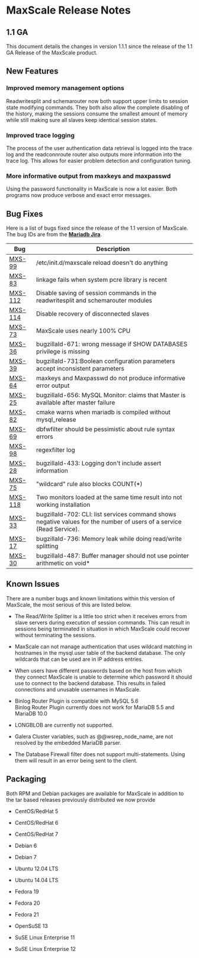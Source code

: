 # MaxScale Release Notes

## 1.1 GA

This document details the changes in version 1.1.1 since the release of the 1.1 GA Release of the MaxScale product.

## New Features

### Improved memory management options

Readwritesplit and schemarouter now both support upper limits to session state modifying commands. They both also allow the complete disabling of the history, making the sessions consume the smallest amount of memory while still making sure all slaves keep identical session states.

### Improved trace logging

The process of the user authentication data retrieval is logged into the trace log and the readconnroute router also outputs more information into the trace log. This allows for easier problem detection and configuration tuning.

### More informative output from maxkeys and maxpasswd

Using the password functionality in MaxScale is now a lot easier. Both programs now produce verbose and exact error messages.

## Bug Fixes

Here is a list of bugs fixed since the release of the 1.1 version of MaxScale. The bug IDs are from the **[Mariadb Jira](https://mariadb.atlassian.net/)**.

|Bug|Description|
|---|-----------|
|[MXS-99](https://mariadb.atlassian.net/browse/MXS-99)|/etc/init.d/maxscale reload doesn't do anything|
|[MXS-83](https://mariadb.atlassian.net/browse/MXS-83)|linkage fails when system pcre library is recent|
|[MXS-112](https://mariadb.atlassian.net/browse/MXS-112)|Disable saving of session commands in the readwritesplit and schemarouter modules|
|[MXS-114](https://mariadb.atlassian.net/browse/MXS-114)|Disable recovery of disconnected slaves|
|[MXS-73](https://mariadb.atlassian.net/browse/MXS-73)|MaxScale uses nearly 100% CPU |
|[MXS-36](https://mariadb.atlassian.net/browse/MXS-36)|bugzillaId-671: wrong message if SHOW DATABASES privilege is missing|
|[MXS-39](https://mariadb.atlassian.net/browse/MXS-39)|bugzillaId-731:Boolean configuration parameters accept inconsistent parameters|
|[MXS-64](https://mariadb.atlassian.net/browse/MXS-64)|maxkeys and Maxpasswd do not produce informative error output|
|[MXS-25](https://mariadb.atlassian.net/browse/MXS-25)|bugzillaId-656: MySQL Monitor: claims that Master is available after master failure|
|[MXS-82](https://mariadb.atlassian.net/browse/MXS-82)|cmake warns when mariadb is compiled without mysql_release|
|[MXS-69](https://mariadb.atlassian.net/browse/MXS-69)|dbfwfilter should be pessimistic about rule syntax errors|
|[MXS-98](https://mariadb.atlassian.net/browse/MXS-98)|regexfilter log|
|[MXS-28](https://mariadb.atlassian.net/browse/MXS-28)|bugzillaId-433: Logging don't include assert information|
|[MXS-75](https://mariadb.atlassian.net/browse/MXS-75)|"wildcard" rule also blocks COUNT(*)|
|[MXS-118](https://mariadb.atlassian.net/browse/MXS-118)|Two monitors loaded at the same time result into not working installation|
|[MXS-33](https://mariadb.atlassian.net/browse/MXS-33)|bugzillaId-702: CLI: list services command shows negative values for the number of users of a service (Read Service).|
|[MXS-17](https://mariadb.atlassian.net/browse/MXS-17)|bugzillaId-736: Memory leak while doing read/write splitting|
|[MXS-30](https://mariadb.atlassian.net/browse/MXS-30)|bugzillaId-487: Buffer manager should not use pointer arithmetic on void*|

## Known Issues

There are a number bugs and known limitations within this version of MaxScale, the most serious of this are listed below.

* The Read/Write Splitter is a little too strict when it receives errors from slave servers during execution of session commands. This can result in sessions being terminated in situation in which MaxScale could recover without terminating the sessions.

* MaxScale can not manage authentication that uses wildcard matching in hostnames in the mysql.user table of the backend database. The only wildcards that can be used are in IP address entries.

* When users have different passwords based on the host from which they connect MaxScale is unable to determine which password it should use to connect to the backend database. This results in failed connections and unusable usernames in MaxScale.

* Binlog Router Plugin is compatible with MySQL 5.6  
  Binlog Router Plugin currently does not work for MariaDB 5.5 and MariaDB 10.0 

* LONGBLOB are currently not supported.

* Galera Cluster variables, such as @@wsrep_node_name, are not resolved by the embedded MariaDB parser.

* The Database Firewall filter does not support multi-statements. Using them will result in an error being sent to the client.   

## Packaging

Both RPM and Debian packages are available for MaxScale in addition to the tar based releases previously distributed we now provide

* CentOS/RedHat 5

* CentOS/RedHat 6

* CentOS/RedHat 7

* Debian 6

* Debian 7

* Ubuntu 12.04 LTS

* Ubuntu 14.04 LTS

* Fedora 19

* Fedora 20

* Fedora 21

* OpenSuSE 13

* SuSE Linux Enterprise 11

* SuSE Linux Enterprise 12
